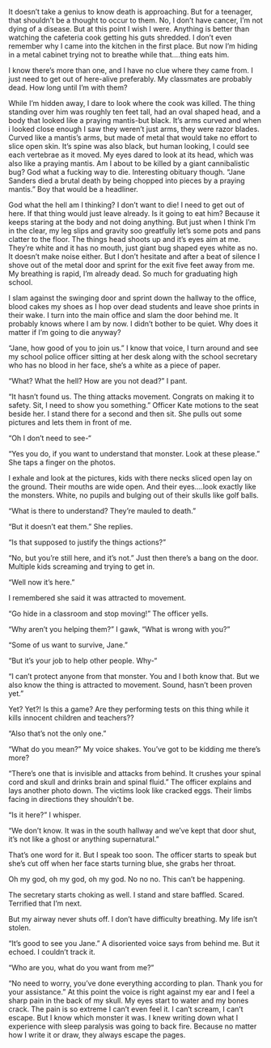 

It doesn’t take a genius to know death is approaching. But for a teenager, that shouldn’t be a thought to occur to them. No, I don’t have cancer, I’m not dying of a disease. But at this point I wish I were. Anything is better than watching the cafeteria cook getting his guts shredded. I don’t even remember why I came into the kitchen in the first place. But now I’m hiding in a metal cabinet trying not to breathe while that….thing eats him.

I know there’s more than one, and I have no clue where they came from. I just need to get out of here-alive preferably. My classmates are probably dead. How long until I’m with them?

While I’m hidden away, I dare to look where the cook was killed. The thing standing over him was roughly ten feet tall, had an oval shaped head, and a body that looked like a praying mantis-but black. It’s arms curved and when i looked close enough I saw they weren’t just arms, they were razor blades. Curved like a mantis’s arms, but made of metal that would take no effort to slice open skin. It’s spine was also black, but human looking, I could see each  vertebrae as it moved. My eyes dared to look at its head, which was also like a praying mantis. Am I about to be killed by a giant cannibalistic bug? God what a fucking way to die. Interesting obituary though. “Jane Sanders died a brutal death by being chopped into pieces by a praying mantis.” Boy that would be a headliner.

God what the hell am I thinking? I don’t want to die! I need to get out of here. If that thing would just leave already. Is it going to eat him? Because it keeps staring at the body and not doing anything. But just when I think I’m in the clear, my leg slips and gravity soo greatfully let’s some pots and pans clatter to the floor. The things head shoots up and it’s eyes aim at me. They’re white and it has no mouth, just giant bug shaped eyes white as no. It doesn’t make noise either. But I don’t hesitate and after a beat of silence I shove out of the metal door and sprint for the exit five feet away from me. My breathing is rapid, I’m already dead. So much for graduating high school. 

I slam against the swinging door and sprint down the hallway to the office, blood cakes my shoes as I hop over dead students and leave shoe prints in their wake. I turn into the main office and slam the door behind me. It probably knows where I am by now. I didn’t bother to be quiet. Why does it matter if I’m going to die anyway?

“Jane, how good of you to join us.” I know that voice, I turn around and see my school police officer sitting at her desk along with the school secretary who has no blood in her face, she’s a white as a piece of paper.

“What? What the hell? How are you not dead?” I pant.

“It hasn’t found us. The thing attacks movement. Congrats on making it to safety. Sit, I need to show you something.” Officer Kate motions to the seat beside her. I stand there for a second and then sit. She pulls out some pictures and lets them in front of me.

“Oh I don’t need to see-“

“Yes you do, if you want to understand that monster. Look at these please.” She taps a finger on the photos.

I exhale and look at the pictures, kids with there necks sliced open lay on the ground. Their mouths are wide open. And their eyes….look exactly like the monsters. White, no pupils and bulging out of their skulls like golf balls.

“What is there to understand? They’re mauled to death.”

“But it doesn’t eat them.” She replies.

“Is that supposed to justify the things actions?”

“No, but you’re still here, and it’s not.” Just then there’s a bang on the door. Multiple kids screaming and trying to get in.

“Well now it’s here.” 

I remembered she said it was attracted to movement. 

“Go hide in a classroom and stop moving!” The officer yells.

“Why aren’t you helping them?” I gawk, “What is wrong with you?”

“Some of us want to survive, Jane.”

“But it’s your job to help other people. Why-“

“I can’t protect anyone from that monster. You and I both know that. But we also know the thing is attracted to movement. Sound, hasn’t been proven yet.”

Yet? Yet?! Is this a game? Are they performing tests on this thing while it kills innocent children and teachers??

“Also that’s not the only one.”

“What do you mean?” My voice shakes. You’ve got to be kidding me there’s more?

“There’s one that is invisible and attacks from behind. It crushes your spinal cord and skull and drinks brain and spinal fluid.” The officer explains and lays another photo down. The victims look like cracked eggs. Their limbs facing in directions they shouldn’t be.

“Is it here?” I whisper.

“We don’t know. It was in the south hallway and we’ve kept that door shut, it’s not like a ghost or anything supernatural.”

That’s one word for it. But I speak too soon. The officer starts to speak but she’s cut off when her face starts turning blue, she grabs her throat.

Oh my god, oh my god, oh my god. No no no. This can’t be happening. 

The secretary starts choking as well. I stand and stare baffled. Scared. Terrified that I’m next. 

But my airway never shuts off. I don’t have difficulty breathing. My life isn’t stolen. 

“It’s good to see you Jane.” A disoriented voice says from behind me. But it echoed. I couldn’t track it.

“Who are you, what do you want from me?”

“No need to worry, you’ve done everything according to plan. Thank you for your assistance.” At this point the voice is right against my ear and I feel a sharp pain in the back of my skull. My eyes start to water and my bones crack. The pain is so extreme I can’t even feel it. I can’t scream, I can’t escape. But I know which monster it was. I knew writing down what I experience with sleep paralysis was going to back fire. Because no matter how I write it or draw, they always escape the pages.
